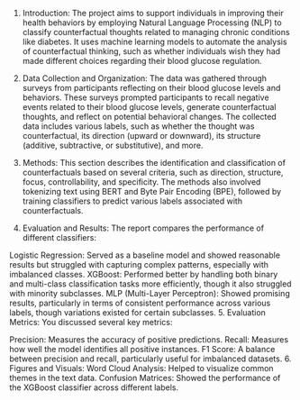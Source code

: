 1. Introduction:
The project aims to support individuals in improving their health behaviors by employing Natural Language Processing (NLP) to classify counterfactual thoughts related to managing chronic conditions like diabetes. It uses machine learning models to automate the analysis of counterfactual thinking, such as whether individuals wish they had made different choices regarding their blood glucose regulation.

2. Data Collection and Organization:
The data was gathered through surveys from participants reflecting on their blood glucose levels and behaviors. These surveys prompted participants to recall negative events related to their blood glucose levels, generate counterfactual thoughts, and reflect on potential behavioral changes. The collected data includes various labels, such as whether the thought was counterfactual, its direction (upward or downward), its structure (additive, subtractive, or substitutive), and more.

3. Methods:
This section describes the identification and classification of counterfactuals based on several criteria, such as direction, structure, focus, controllability, and specificity. The methods also involved tokenizing text using BERT and Byte Pair Encoding (BPE), followed by training classifiers to predict various labels associated with counterfactuals.

4. Evaluation and Results:
The report compares the performance of different classifiers:

Logistic Regression: Served as a baseline model and showed reasonable results but struggled with capturing complex patterns, especially with imbalanced classes.
XGBoost: Performed better by handling both binary and multi-class classification tasks more efficiently, though it also struggled with minority subclasses.
MLP (Multi-Layer Perceptron): Showed promising results, particularly in terms of consistent performance across various labels, though variations existed for certain subclasses.
5. Evaluation Metrics:
You discussed several key metrics:

Precision: Measures the accuracy of positive predictions.
Recall: Measures how well the model identifies all positive instances.
F1 Score: A balance between precision and recall, particularly useful for imbalanced datasets.
6. Figures and Visuals:
Word Cloud Analysis: Helped to visualize common themes in the text data.
Confusion Matrices: Showed the performance of the XGBoost classifier across different labels.
